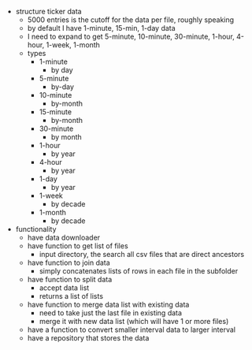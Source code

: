 - structure ticker data
  - 5000 entries is the cutoff for the data per file, roughly speaking
  - by default I have 1-minute, 15-min, 1-day data
  - I need to expand to get 5-minute, 10-minute, 30-minute, 1-hour, 4-hour, 1-week, 1-month
  - types
    - 1-minute
      - by day
    - 5-minute
      - by-day
    - 10-minute
      - by-month
    - 15-minute
      - by-month
    - 30-minute
      - by month
    - 1-hour
      - by year
    - 4-hour
      - by year
    - 1-day
      - by year
    - 1-week
      - by decade
    - 1-month
      - by decade
- functionality
  - have data downloader
  - have function to get list of files
    - input directory, the search all csv files that are direct ancestors
  - have function to join data
    - simply concatenates lists of rows in each file in the subfolder
  - have function to split data
    - accept data list
    - returns a list of lists
  - have function to merge data list with existing data
    - need to take just the last file in existing data
    - merge it with new data list (which will have 1 or more files)
  - have a function to convert smaller interval data to larger interval
  - have a repository that stores the data
